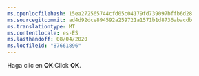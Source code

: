 ```yaml
---
ms.openlocfilehash: 15ea272565744cfd05c04179fd739097bffb6d28
ms.sourcegitcommit: ad4d92dce894592a259721a1571b1d8736abacdb
ms.translationtype: MT
ms.contentlocale: es-ES
ms.lasthandoff: 08/04/2020
ms.locfileid: "87661896"
---
```

<span data-ttu-id="bbb87-101">Haga clic en **OK**.</span><span class="sxs-lookup"><span data-stu-id="bbb87-101">Click **OK**.</span></span>
